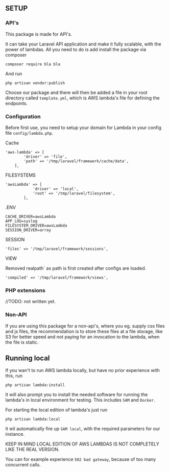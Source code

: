 ## SETUP

### API's

This package is made for API's.

It can take your Laravel API application and make it fully scalable, with the power of lambdas. 
All you need to do is add install the package via composer

```
composer require bla bla
```

And run 

```
php artisan vendor:publish
```

Choose our package and there will then be added a file in your root directory called `template.yml`, which is AWS 
lambda's file for defining the endpoints.


### Configuration

Before first use, you need to setup your domain for Lambda in your config file `config/lambda.php`.
 


Cache

```
'aws-lambda' => [
        'driver' => 'file',
        'path' => '/tmp/laravel/framework/cache/data',
    ],
```

FILESYSTEMS
```
'awsLambda' => [
            'driver' => 'local',
            'root' => '/tmp/laravel/filesystem',
        ],
```


.ENV

```
CACHE_DRIVER=awsLambda
APP_LOG=syslog
FILESYSTEM_DRIVER=awsLambda
SESSION_DRIVER=array
```


SESSION

```
'files' => '/tmp/laravel/framework/sessions',
```


VIEW

Removed realpath` as path is first created after configs are loaded.
```
'compiled' => '/tmp/laravel/framework/views',
```

### PHP extensions

//TODO: not written yet.


### Non-API

If you are using this package for a non-api's, where you eg. supply css files and js files, the recommendation is to 
store these files at a file storage, like S3 for better speed and not paying for an invocation to the lambda, when the 
file is static.


## Running local

If you wan't to run AWS lambda locally, but have no prior experience with this, run

```
php artisan lambda:install
```

It will also prompt you to install the needed software for running the lambda's in local environment for testing. This
includes `SAM` and `Docker`.

For starting the local edition of lambda's just run

```
php artisan lambda:local
```

It wil automatically fire up `SAM local`, with the required parameters for our instance.



KEEP IN MIND LOCAL EDITION OF AWS LAMBDAS IS NOT COMPLETELY LIKE THE REAL VERSION.

You can for example experience `502 bad gateway`, because of too many concurrent calls.
 
